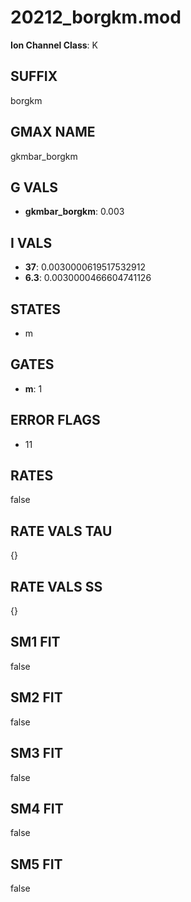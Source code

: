 # 20212_borgkm.mod

**Ion Channel Class**: K

## SUFFIX

borgkm

## GMAX NAME

gkmbar_borgkm

## G VALS

- **gkmbar_borgkm**: 0.003

## I VALS

- **37**: 0.0030000619517532912
- **6.3**: 0.0030000466604741126

## STATES

- m

## GATES

- **m**: 1

## ERROR FLAGS

- 11

## RATES

false

## RATE VALS TAU

{}

## RATE VALS SS

{}

## SM1 FIT

false

## SM2 FIT

false

## SM3 FIT

false

## SM4 FIT

false

## SM5 FIT

false
